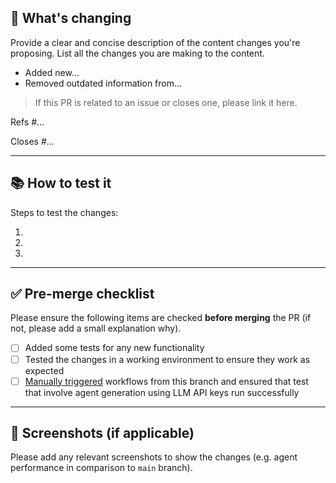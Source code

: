 ## 📝 What's changing

Provide a clear and concise description of the content changes you're proposing. List all the changes you are making to the content.

* Added new...
* Removed outdated information from...

> If this PR is related to an issue or closes one, please link it here.

Refs #...

Closes #...

---

## 📚 How to test it

Steps to test the changes:

1.
2.
3.

---

## ✅ Pre-merge checklist

Please ensure the following items are checked **before merging** the PR (if not, please add a small explanation why).

- [ ] Added some tests for any new functionality
- [ ] Tested the changes in a working environment to ensure they work as expected
- [ ] [Manually triggered](https://docs.github.com/en/actions/how-tos/managing-workflow-runs-and-deployments/managing-workflow-runs/manually-running-a-workflow) workflows from this branch and ensured that test that involve agent generation using LLM API keys run successfully

---

## 📸 Screenshots (if applicable)

Please add any relevant screenshots to show the changes (e.g. agent performance in comparison to `main` branch).
